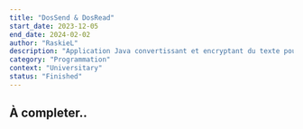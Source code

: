 ```yaml
---
title: "DosSend & DosRead"
start_date: 2023-12-05
end_date: 2024-02-02
author: "RaskieL"
description: "Application Java convertissant et encryptant du texte pour le transmettre sous forme de signal sonore et pouvant le decrypter."
category: "Programmation"
context: "Universitary"
status: "Finished"
---
```


## À completer..
